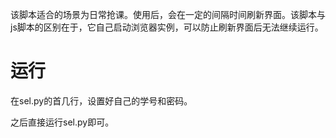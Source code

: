 该脚本适合的场景为日常抢课。使用后，会在一定的间隔时间刷新界面。该脚本与js脚本的区别在于，它自己启动浏览器实例，可以防止刷新界面后无法继续运行。
# 运行
在sel.py的首几行，设置好自己的学号和密码。

之后直接运行sel.py即可。

